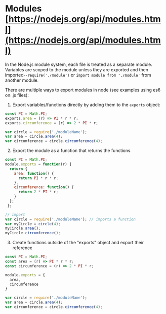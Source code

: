 # Modules [https://nodejs.org/api/modules.html](https://nodejs.org/api/modules.html)

In the Node.js module system, each file is treated as a separate module. Variables are scoped to the module unless they are exported and then imported--`require('./module')` or `import module from './module'` from another module.

There are multiple ways to export modules in node (see examples using es6 on .js files):

1) Export variables/functions directly by adding them to the `exports` object:

```javascript
const PI = Math.PI;
exports.area = (r) => PI * r * r;
exports.circumference = (r) => 2 * PI * r;

var circle = require('./moduleName');
var area = circle.area(4);
var circumference = circle.circumference(4);
```  

2) Export the module as a function that returns the functions
```javascript
const PI = Math.PI;
module.exports = function(r) {
  return {
    area: function() {
      return PI * r * r;
    },
    circumference: function() {
      return 2 * PI * r;
    }
  };
 };

// import
var circle = require('./moduleName'); // imports a function
var myCircle = circle(4);
myCircle.area();
myCircle.circumference();
``` 

3) Create functions outside of the "exports" object and export their reference

```javascript
const PI = Math.PI;
const area = (r) => PI * r * r;
const circumference = (r) => 2 * PI * r;

module.exports = {
  area,
  circumference
}

var circle = require('./moduleName');
var area = circle.area(4);
var circumference = circle.circumference(4);
```  


